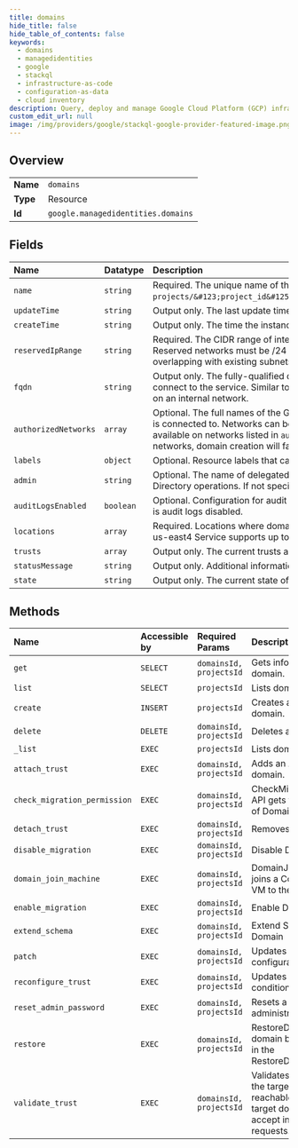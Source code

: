 ```yaml
---
title: domains
hide_title: false
hide_table_of_contents: false
keywords:
  - domains
  - managedidentities
  - google    
  - stackql
  - infrastructure-as-code
  - configuration-as-data
  - cloud inventory
description: Query, deploy and manage Google Cloud Platform (GCP) infrastructure and resources using SQL
custom_edit_url: null
image: /img/providers/google/stackql-google-provider-featured-image.png
---
```

  
    

## Overview
<table><tbody>
<tr><td><b>Name</b></td><td><code>domains</code></td></tr>
<tr><td><b>Type</b></td><td>Resource</td></tr>
<tr><td><b>Id</b></td><td><code>google.managedidentities.domains</code></td></tr>
</tbody></table>

## Fields
| Name | Datatype | Description |
|:-----|:---------|:------------|
| `name` | `string` | Required. The unique name of the domain using the form: `projects/&#123;project_id&#125;/locations/global/domains/&#123;domain_name&#125;`. |
| `updateTime` | `string` | Output only. The last update time. |
| `createTime` | `string` | Output only. The time the instance was created. |
| `reservedIpRange` | `string` | Required. The CIDR range of internal addresses that are reserved for this domain. Reserved networks must be /24 or larger. Ranges must be unique and non-overlapping with existing subnets in [Domain].[authorized_networks]. |
| `fqdn` | `string` | Output only. The fully-qualified domain name of the exposed domain used by clients to connect to the service. Similar to what would be chosen for an Active Directory set up on an internal network. |
| `authorizedNetworks` | `array` | Optional. The full names of the Google Compute Engine [networks](/compute/docs/networks-and-firewalls#networks) the domain instance is connected to. Networks can be added using UpdateDomain. The domain is only available on networks listed in `authorized_networks`. If CIDR subnets overlap between networks, domain creation will fail. |
| `labels` | `object` | Optional. Resource labels that can contain user-provided metadata. |
| `admin` | `string` | Optional. The name of delegated administrator account used to perform Active Directory operations. If not specified, `setupadmin` will be used. |
| `auditLogsEnabled` | `boolean` | Optional. Configuration for audit logs. True if audit logs are enabled, else false. Default is audit logs disabled. |
| `locations` | `array` | Required. Locations where domain needs to be provisioned. regions e.g. us-west1 or us-east4 Service supports up to 4 locations at once. Each location will use a /26 block. |
| `trusts` | `array` | Output only. The current trusts associated with the domain. |
| `statusMessage` | `string` | Output only. Additional information about the current status of this domain, if available. |
| `state` | `string` | Output only. The current state of this domain. |
## Methods
| Name | Accessible by | Required Params | Description |
|:-----|:--------------|:----------------|:------------|
| `get` | `SELECT` | `domainsId, projectsId` | Gets information about a domain. |
| `list` | `SELECT` | `projectsId` | Lists domains in a project. |
| `create` | `INSERT` | `projectsId` | Creates a Microsoft AD domain. |
| `delete` | `DELETE` | `domainsId, projectsId` | Deletes a domain. |
| `_list` | `EXEC` | `projectsId` | Lists domains in a project. |
| `attach_trust` | `EXEC` | `domainsId, projectsId` | Adds an AD trust to a domain. |
| `check_migration_permission` | `EXEC` | `domainsId, projectsId` | CheckMigrationPermission API gets the current state of DomainMigration |
| `detach_trust` | `EXEC` | `domainsId, projectsId` | Removes an AD trust. |
| `disable_migration` | `EXEC` | `domainsId, projectsId` | Disable Domain Migration |
| `domain_join_machine` | `EXEC` | `domainsId, projectsId` | DomainJoinMachine API joins a Compute Engine VM to the domain |
| `enable_migration` | `EXEC` | `domainsId, projectsId` | Enable Domain Migration |
| `extend_schema` | `EXEC` | `domainsId, projectsId` | Extend Schema for Domain |
| `patch` | `EXEC` | `domainsId, projectsId` | Updates the metadata and configuration of a domain. |
| `reconfigure_trust` | `EXEC` | `domainsId, projectsId` | Updates the DNS conditional forwarder. |
| `reset_admin_password` | `EXEC` | `domainsId, projectsId` | Resets a domain's administrator password. |
| `restore` | `EXEC` | `domainsId, projectsId` | RestoreDomain restores domain backup mentioned in the RestoreDomainRequest |
| `validate_trust` | `EXEC` | `domainsId, projectsId` | Validates a trust state, that the target domain is reachable, and that the target domain is able to accept incoming trust requests. |
